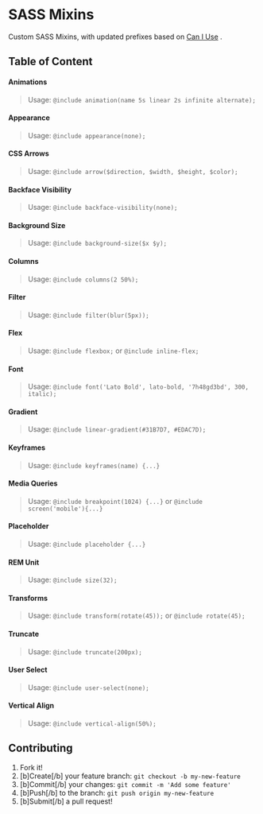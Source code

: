 # SASS Mixins
Custom SASS Mixins, with updated prefixes based on [Can I Use](http://caniuse.com/) .

## Table of Content

#### Animations
> Usage: `@include animation(name 5s linear 2s infinite alternate);`

#### Appearance
> Usage: `@include appearance(none);`

#### CSS Arrows
> Usage: `@include arrow($direction, $width, $height, $color);`

#### Backface Visibility
> Usage: `@include backface-visibility(none);`

#### Background Size
> Usage: `@include background-size($x $y);`

#### Columns
> Usage: `@include columns(2 50%);`

#### Filter
> Usage: `@include filter(blur(5px));`

#### Flex
> Usage: `@include flexbox;` or `@include inline-flex;`

#### Font
> Usage: `@include font('Lato Bold', lato-bold, '7h48gd3bd', 300, italic);`

#### Gradient
> Usage: `@include linear-gradient(#31B7D7, #EDAC7D);`

#### Keyframes
> Usage: ```@include keyframes(name) {...}```

#### Media Queries
> Usage: `@include breakpoint(1024) {...}` or `@include screen('mobile'){...}`

#### Placeholder
> Usage: `@include placeholder {...}`

#### REM Unit
> Usage: `@include size(32);`

#### Transforms
> Usage: `@include transform(rotate(45));` or `@include rotate(45);`

#### Truncate
> Usage: `@include truncate(200px);`

#### User Select
> Usage: `@include user-select(none);`

#### Vertical Align
> Usage: `@include vertical-align(50%);`


## Contributing

1. Fork it!
2. [b]Create[/b] your feature branch: `git checkout -b my-new-feature`
3. [b]Commit[/b] your changes: `git commit -m 'Add some feature'`
4. [b]Push[/b] to the branch: `git push origin my-new-feature`
5. [b]Submit[/b] a pull request!